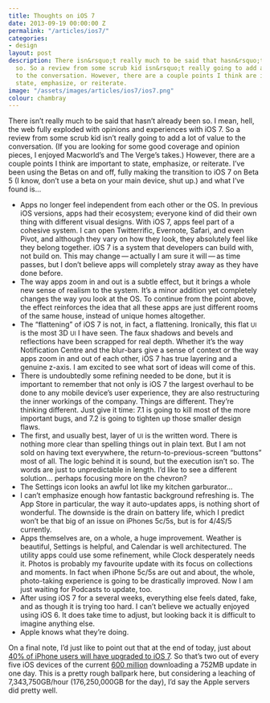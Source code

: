 ```yaml
---
title: Thoughts on iOS 7
date: 2013-09-19 00:00:00 Z
permalink: "/articles/ios7/"
categories:
- design
layout: post
description: There isn&rsquo;t really much to be said that hasn&rsquo;t already been
  so. So a review from some scrub kid isn&rsquo;t really going to add a lot of value
  to the conversation. However, there are a couple points I think are important to
  state, emphasize, or reiterate.
image: "/assets/images/articles/ios7/ios7.png"
colour: chambray
---
```


There isn’t really much to be said that hasn’t already been so. I mean, hell, the web fully exploded with opinions and experiences with iOS 7. So a review from some scrub kid isn’t really going to add a lot of value to the conversation. (If you are looking for some good coverage and opinion pieces, I enjoyed Macworld’s and The Verge’s takes.) However, there are a couple points I think are important to state, emphasize, or reiterate. I’ve been using the Betas on and off, fully making the transition to iOS 7 on Beta 5 (I know, don’t use a beta on your main device, shut up.) and what I’ve found is…

- Apps no longer feel independent from each other or the OS. In previous iOS versions, apps had their ecosystem; everyone kind of did their own thing with different visual designs. With iOS 7, apps feel part of a cohesive system. I can open Twitterrific, Evernote, Safari, and even Pivot, and although they vary on how they look, they absolutely feel like they belong together. iOS 7 is a system that developers can build with, not build on. This may change — actually I am sure it will — as time passes, but I don’t believe apps will completely stray away as they have done before.
- The way apps zoom in and out is a subtle effect, but it brings a whole new sense of realism to the system. It’s a minor addition yet completely changes the way you look at the OS. To continue from the point above, the effect reinforces the idea that all these apps are just different rooms of the same house, instead of unique homes altogether.
- The “flattening” of iOS 7 is not, in fact, a flattening. Ironically, this flat <small>UI</small> is the most 3D <small>UI</small> I have seen. The faux shadows and bevels and reflections have been scrapped for real depth. Whether it’s the way Notification Centre and the blur-bars give a sense of context or the way apps zoom in and out of each other, iOS 7 has true layering and a genuine z-axis. I am excited to see what sort of ideas will come of this.
- There is undoubtedly some refining needed to be done, but it is important to remember that not only is iOS 7 the largest overhaul to be done to any mobile device’s user experience, they are also restructuring the inner workings of the company. Things are different. They’re thinking different. Just give it time: 7.1 is going to kill most of the more important bugs, and 7.2 is going to tighten up those smaller design flaws.
- The first, and usually best, layer of <small>UI</small> is the written word. There is nothing more clear than spelling things out in plain text. But I am not sold on having text everywhere, the return-to-previous-screen “buttons” most of all. The logic behind it is sound, but the execution isn’t so. The words are just to unpredictable in length. I’d like to see a different solution… perhaps focusing more on the chevron?
- The Settings icon looks an awful lot like my kitchen garburator…
- I can’t emphasize enough how fantastic background refreshing is. The App Store in particular, the way it auto-updates apps, is nothing short of wonderful. The downside is the drain on battery life, which I predict won’t be that big of an issue on iPhones 5c/5s, but is for 4/4S/5 currently.
- Apps themselves are, on a whole, a huge improvement. Weather is beautiful, Settings is helpful, and Calendar is well architectured. The utility apps could use some refinement, while Clock desperately needs it. Photos is probably my favourite update with its focus on collections and moments. In fact when iPhone 5c/5s are out and about, the whole, photo-taking experience is going to be drastically improved. Now I am just waiting for Podcasts to update, too.
- After using iOS 7 for a several weeks, everything else feels dated, fake, and as though it is trying too hard. I can’t believe we actually enjoyed using iOS 6. It does take time to adjust, but looking back it is difficult to imagine anything else.
- Apple knows what they’re doing.

On a final note, I’d just like to point out that at the end of today, just about [40% of iPhone users will have upgraded to iOS 7](https://mixpanel.com/trends/#report/ios_7). So that’s two out of every five iOS devices of the current [600 million](http://theverge.com/2013/6/10/4415258/apple-announces-600-million-ios-devices-sold) downloading a 752MB update in one day. This is a pretty rough ballpark here, but considering a leaching of 7,343,750GB/hour (176,250,000GB for the day), I’d say the Apple servers did pretty well.
